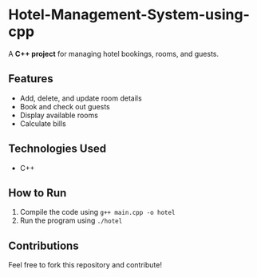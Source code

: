 # Hotel-Management-System-using-cpp
A **C++ project** for managing hotel bookings, rooms, and guests.

## Features
- Add, delete, and update room details
- Book and check out guests
- Display available rooms
- Calculate bills

## Technologies Used
- C++ 

## How to Run
1. Compile the code using `g++ main.cpp -o hotel`
2. Run the program using `./hotel`

## Contributions
Feel free to fork this repository and contribute!
